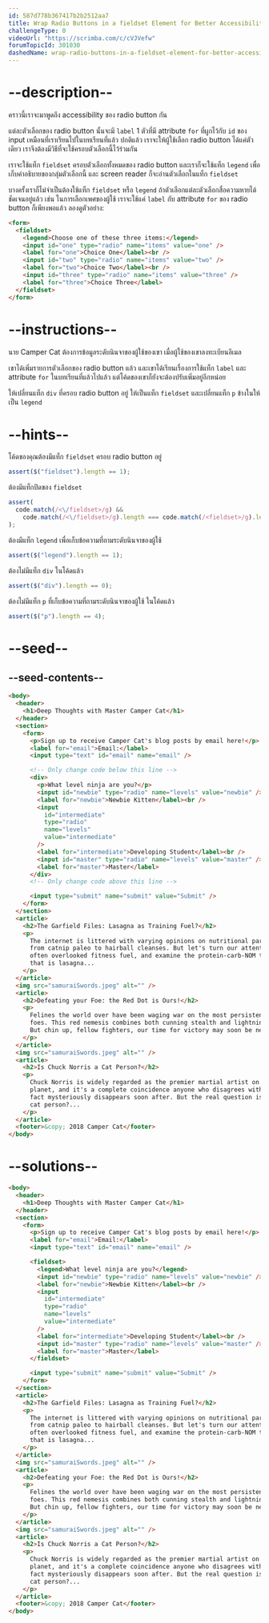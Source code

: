 ```yaml
---
id: 587d778b367417b2b2512aa7
title: Wrap Radio Buttons in a fieldset Element for Better Accessibility
challengeType: 0
videoUrl: "https://scrimba.com/c/cVJVefw"
forumTopicId: 301030
dashedName: wrap-radio-buttons-in-a-fieldset-element-for-better-accessibility
---
```


# --description--

คราวนี้เราจะมาพูดถึง accessibility ของ radio button กัน

แต่ละตัวเลือกของ radio button นั้นจะมี `label` 1 ตัวที่มี attribute `for` ที่ผูกไว้กับ `id` ของ input เหมือนที่เราเรียนไปในบทเรียนที่แล้ว
ปกติแล้ว เราจะให้ผู้ใช้เลือก radio button ได้แค่ตัวเดียว
เราจึงต้องมีวิธีที่จะใช้ครอบตัวเลือกนี้ไว้ร่วมกัน

เราจะใช้แท็ก `fieldset` ครอบตัวเลือกทั้งหมดของ radio button
และเราก็จะใช้แท็ก `legend` เพื่อเก็บคำอธิบายของกลุ่มตัวเลือกนี้
และ screen reader ก็จะอ่านตัวเลือกในแท็ก `fieldset`

บางครั้งเราก็ไม่จำเป็นต้องใช้แท็ก `fieldset` หรือ `legend` ถ้าตัวเลือกแต่ละตัวเลือกสื่อความหายได้ชัดเจนอยู่แล้ว
เช่น ในการเลือกเพศของผู้ใช้ เราจะใช้แค่ `label` กับ attribute `for` ของ radio button ก็เพียงพอแล้ว
ลองดูตัวอย่าง:

```html
<form>
  <fieldset>
    <legend>Choose one of these three items:</legend>
    <input id="one" type="radio" name="items" value="one" />
    <label for="one">Choice One</label><br />
    <input id="two" type="radio" name="items" value="two" />
    <label for="two">Choice Two</label><br />
    <input id="three" type="radio" name="items" value="three" />
    <label for="three">Choice Three</label>
  </fieldset>
</form>
```

# --instructions--

นาย Camper Cat ต้องการข้อมูลระดับนินจาของผู้ใช้ของเขา เมื่อผู้ใช้ของเขาลงทะเบียนอีเมล

เขาได้เพิ่มรายการตัวเลือกของ radio button แล้ว และเขาได้เรียนเรื่องการใช้แท็ก `label` และ attribute `for` ในบทเรียนที่แล้วไปแล้ว
แต่โค้ดของเขาก็ยังจะต้องปรับเพิ่มอยู่อีกหน่อย

ให้เปลี่ยนแท็ก `div` ที่ครอบ radio button อยู่ ให้เป็นแท็ก `fieldset` และเปลี่ยนแท็ก `p` ข้างในให้เป็น `legend`

# --hints--

โค้ดของคุณต้องมีแท็ก `fieldset` ครอบ radio button อยู่

```js
assert($("fieldset").length == 1);
```

ต้องมีแท็กปิดของ `fieldset`

```js
assert(
  code.match(/<\/fieldset>/g) &&
    code.match(/<\/fieldset>/g).length === code.match(/<fieldset>/g).length
);
```

ต้องมีแท็ก `legend` เพื่อเก็บข้อความที่ถามระดับนินจาของผู้ใช้

```js
assert($("legend").length == 1);
```

ต้องไม่มีแท็ก `div` ในโค้ดแล้ว

```js
assert($("div").length == 0);
```

ต้องไม่มีแท็ก `p` ที่เก็บข้อความที่ถามระดับนินจาของผู้ใช้ ในโค้ดแล้ว

```js
assert($("p").length == 4);
```

# --seed--

## --seed-contents--

```html
<body>
  <header>
    <h1>Deep Thoughts with Master Camper Cat</h1>
  </header>
  <section>
    <form>
      <p>Sign up to receive Camper Cat's blog posts by email here!</p>
      <label for="email">Email:</label>
      <input type="text" id="email" name="email" />

      <!-- Only change code below this line -->
      <div>
        <p>What level ninja are you?</p>
        <input id="newbie" type="radio" name="levels" value="newbie" />
        <label for="newbie">Newbie Kitten</label><br />
        <input
          id="intermediate"
          type="radio"
          name="levels"
          value="intermediate"
        />
        <label for="intermediate">Developing Student</label><br />
        <input id="master" type="radio" name="levels" value="master" />
        <label for="master">Master</label>
      </div>
      <!-- Only change code above this line -->

      <input type="submit" name="submit" value="Submit" />
    </form>
  </section>
  <article>
    <h2>The Garfield Files: Lasagna as Training Fuel?</h2>
    <p>
      The internet is littered with varying opinions on nutritional paradigms,
      from catnip paleo to hairball cleanses. But let's turn our attention to an
      often overlooked fitness fuel, and examine the protein-carb-NOM trifecta
      that is lasagna...
    </p>
  </article>
  <img src="samuraiSwords.jpeg" alt="" />
  <article>
    <h2>Defeating your Foe: the Red Dot is Ours!</h2>
    <p>
      Felines the world over have been waging war on the most persistent of
      foes. This red nemesis combines both cunning stealth and lightning speed.
      But chin up, fellow fighters, our time for victory may soon be near...
    </p>
  </article>
  <img src="samuraiSwords.jpeg" alt="" />
  <article>
    <h2>Is Chuck Norris a Cat Person?</h2>
    <p>
      Chuck Norris is widely regarded as the premier martial artist on the
      planet, and it's a complete coincidence anyone who disagrees with this
      fact mysteriously disappears soon after. But the real question is, is he a
      cat person?...
    </p>
  </article>
  <footer>&copy; 2018 Camper Cat</footer>
</body>
```

# --solutions--

```html
<body>
  <header>
    <h1>Deep Thoughts with Master Camper Cat</h1>
  </header>
  <section>
    <form>
      <p>Sign up to receive Camper Cat's blog posts by email here!</p>
      <label for="email">Email:</label>
      <input type="text" id="email" name="email" />

      <fieldset>
        <legend>What level ninja are you?</legend>
        <input id="newbie" type="radio" name="levels" value="newbie" />
        <label for="newbie">Newbie Kitten</label><br />
        <input
          id="intermediate"
          type="radio"
          name="levels"
          value="intermediate"
        />
        <label for="intermediate">Developing Student</label><br />
        <input id="master" type="radio" name="levels" value="master" />
        <label for="master">Master</label>
      </fieldset>

      <input type="submit" name="submit" value="Submit" />
    </form>
  </section>
  <article>
    <h2>The Garfield Files: Lasagna as Training Fuel?</h2>
    <p>
      The internet is littered with varying opinions on nutritional paradigms,
      from catnip paleo to hairball cleanses. But let's turn our attention to an
      often overlooked fitness fuel, and examine the protein-carb-NOM trifecta
      that is lasagna...
    </p>
  </article>
  <img src="samuraiSwords.jpeg" alt="" />
  <article>
    <h2>Defeating your Foe: the Red Dot is Ours!</h2>
    <p>
      Felines the world over have been waging war on the most persistent of
      foes. This red nemesis combines both cunning stealth and lightning speed.
      But chin up, fellow fighters, our time for victory may soon be near...
    </p>
  </article>
  <img src="samuraiSwords.jpeg" alt="" />
  <article>
    <h2>Is Chuck Norris a Cat Person?</h2>
    <p>
      Chuck Norris is widely regarded as the premier martial artist on the
      planet, and it's a complete coincidence anyone who disagrees with this
      fact mysteriously disappears soon after. But the real question is, is he a
      cat person?...
    </p>
  </article>
  <footer>&copy; 2018 Camper Cat</footer>
</body>
```
